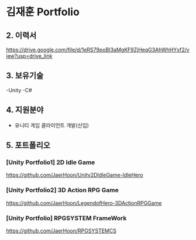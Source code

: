 # 김재훈 Portfolio 
## 2. 이력서
https://drive.google.com/file/d/1eRS79poBI3aMgKF9ZjHeqG3AhWhHYxf2/view?usp=drive_link
## 3. 보유기술
-Unity
-C#
## 4. 지원분야
- 유니티 게임 클라이언트 개발(신입)
## 5. 포트폴리오
### [Unity Portfolio1] 2D Idle Game
https://github.com/JaerHoon/Unity2DIdleGame-IdleHero
### [Unity Portfolio2] 3D Action RPG Game
https://github.com/JaerHoon/LegendofHero-3DActionRPGGame
### [Unity Portfolio] RPGSYSTEM FrameWork
https://github.com/JaerHoon/RPGSYSTEMCS

   
